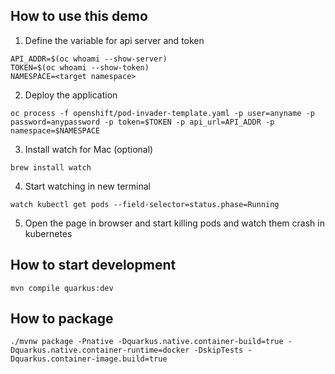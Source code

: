 ## How to use this demo

1. Define the variable for api server and token

```
API_ADDR=$(oc whoami --show-server)
TOKEN=$(oc whoami --show-token)
NAMESPACE=<target namespace>
```

2. Deploy the application
```
oc process -f openshift/pod-invader-template.yaml -p user=anyname -p password=anypassword -p token=$TOKEN -p api_url=API_ADDR -p namespace=$NAMESPACE
```

3. Install watch for Mac (optional)
```
brew install watch
```

4. Start watching in new terminal
```
watch kubectl get pods --field-selector=status.phase=Running
```

5. Open the page in browser and start killing pods and watch them crash in kubernetes

   

## How to start development

```
mvn compile quarkus:dev
```

## How to package

```
./mvnw package -Pnative -Dquarkus.native.container-build=true -Dquarkus.native.container-runtime=docker -DskipTests -Dquarkus.container-image.build=true
```
